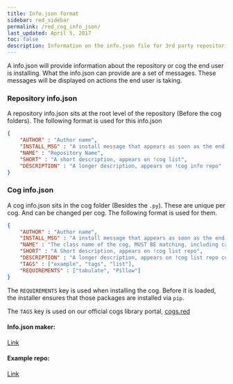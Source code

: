 ```yaml
---
title: Info.json format
sidebar: red_sidebar
permalink: /red_cog_info_json/
last_updated: April 5, 2017
toc: false
description: Information on the info.json file for 3rd party repositories
---
```


A info.json will provide information about the repository or cog the end user is installing. What the info.json can provide are a set of messages. These messages will be displayed on actions the end user is taking.

### Repository info.json
A repository info.json sits at the root level of the repository (Before the cog folders). The following format is used for this info.json

```json
{
    "AUTHOR" : "Author name",
    "INSTALL_MSG" : "A install message that appears as soon as the end user does !cog repo add",
    "NAME" : "Repository Name",
    "SHORT" : "A short description, appears on !cog list",
    "DESCRIPTION" : "A longer description, appears on !cog info repo"
}
```

### Cog info.json
A cog info.json sits in the cog folder (Besides the ``.py``). These are unique
per cog. And can be changed per cog. The following format is used for them.

```json
{
    "AUTHOR" : "Author name",
    "INSTALL_MSG" : "A install message that appears as soon as the end user does !cog install repo cogname",
    "NAME" : "The class name of the cog, MUST BE matching, including capitalization",
    "SHORT" : "A Short description, appears on !cog list repo",
    "DESCRIPTION" : "A longer description, appears on !cog list repo cogname",
    "TAGS" : ["example", "tags", "list"],
    "REQUIREMENTS" : ["tabulate", "Pillow"]
}
```

The `REQUIREMENTS` key is used when installing the cog. Before it is loaded,
the installer ensures that those packages are installed via `pip`.

The `TAGS` key is used on our official cogs library portal, [cogs.red](https://cogs.red/)

#### Info.json maker:
[Link](https://gist.github.com/Twentysix26/73a2a09238d6875b5cb7)

#### Example repo:
[Link](https://github.com/Twentysix26/26-Cogs)
